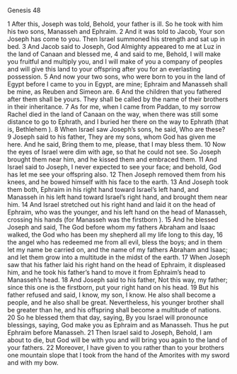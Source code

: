 Genesis 48

1	After this, Joseph was told, Behold, your father is ill. So he took with him his two sons, Manasseh and Ephraim.
2	And it was told to Jacob, Your son Joseph has come to you. Then Israel summoned his strength and sat up in bed.
3	And Jacob said to Joseph, God Almighty appeared to me at Luz in the land of Canaan and blessed me,
4	and said to me, Behold, I will make you fruitful and multiply you, and I will make of you a company of peoples and will give this land to your offspring after you for an everlasting possession.
5	And now your two sons, who were born to you in the land of Egypt before I came to you in Egypt, are mine; Ephraim and Manasseh shall be mine, as Reuben and Simeon are.
6	And the children that you fathered after them shall be yours. They shall be called by the name of their brothers in their inheritance.
7	As for me, when I came from Paddan, to my sorrow Rachel died in the land of Canaan on the way, when there was still some distance to go to Ephrath, and I buried her there on the way to Ephrath (that is, Bethlehem ).
8	When Israel saw Joseph’s sons, he said, Who are these?
9	Joseph said to his father, They are my sons, whom God has given me here. And he said, Bring them to me, please, that I may bless them.
10	Now the eyes of Israel were dim with age, so that he could not see. So Joseph brought them near him, and he kissed them and embraced them.
11	And Israel said to Joseph, I never expected to see your face; and behold, God has let me see your offspring also.
12	Then Joseph removed them from his knees, and he bowed himself with his face to the earth.
13	And Joseph took them both, Ephraim in his right hand toward Israel’s left hand, and Manasseh in his left hand toward Israel’s right hand, and brought them near him.
14	And Israel stretched out his right hand and laid it on the head of Ephraim, who was the younger, and his left hand on the head of Manasseh, crossing his hands (for Manasseh was the firstborn ).
15	And he blessed Joseph and said, The God before whom my fathers Abraham and Isaac walked, the God who has been my shepherd all my life long to this day,
16	the angel who has redeemed me from all evil, bless the boys; and in them let my name be carried on, and the name of my fathers Abraham and Isaac; and let them grow into a multitude in the midst of the earth.
17	When Joseph saw that his father laid his right hand on the head of Ephraim, it displeased him, and he took his father’s hand to move it from Ephraim’s head to Manasseh’s head.
18	And Joseph said to his father, Not this way, my father; since this one is the firstborn, put your right hand on his head.
19	But his father refused and said, I know, my son, I know. He also shall become a people, and he also shall be great. Nevertheless, his younger brother shall be greater than he, and his offspring shall become a multitude of nations.
20	So he blessed them that day, saying, By you Israel will pronounce blessings, saying, God make you as Ephraim and as Manasseh. Thus he put Ephraim before Manasseh.
21	Then Israel said to Joseph, Behold, I am about to die, but God will be with you and will bring you again to the land of your fathers.
22	Moreover, I have given to you rather than to your brothers one mountain slope that I took from the hand of the Amorites with my sword and with my bow.

